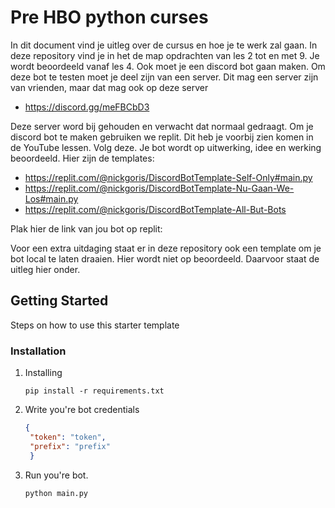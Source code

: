 # Pre HBO python curses
In dit document vind je uitleg over de cursus en hoe je te werk zal gaan. In deze repository vind je in het de map opdrachten van les 2 tot en met 9. Je wordt beoordeeld vanaf les 4. Ook moet je een discord bot gaan maken.
Om deze bot te testen moet je deel zijn van een server. Dit mag een server zijn van vrienden, maar dat mag ook op deze server

 - https://discord.gg/meFBCbD3

Deze server word bij gehouden en verwacht dat normaal gedraagt. Om je discord bot te maken gebruiken we replit. Dit heb je voorbij zien komen in de YouTube lessen. Volg deze. Je bot wordt op uitwerking, idee en werking beoordeeld. Hier zijn de templates:

 - https://replit.com/@nickgoris/DiscordBotTemplate-Self-Only#main.py
 - https://replit.com/@nickgoris/DiscordBotTemplate-Nu-Gaan-We-Los#main.py
 - https://replit.com/@nickgoris/DiscordBotTemplate-All-But-Bots

Plak hier de link van jou bot op replit:

Voor een extra uitdaging staat er in deze repository ook een template om je bot local te laten draaien. Hier wordt niet 
op beoordeeld. Daarvoor staat de uitleg hier onder.

## Getting Started

Steps on how to use this starter template

### Installation

1. Installing 
   ```
   pip install -r requirements.txt
   ```
2. Write you're bot credentials
   ```json
   {
    "token": "token",
    "prefix": "prefix"
    }
   ```
4. Run you're bot.
   ```
   python main.py
   ```




